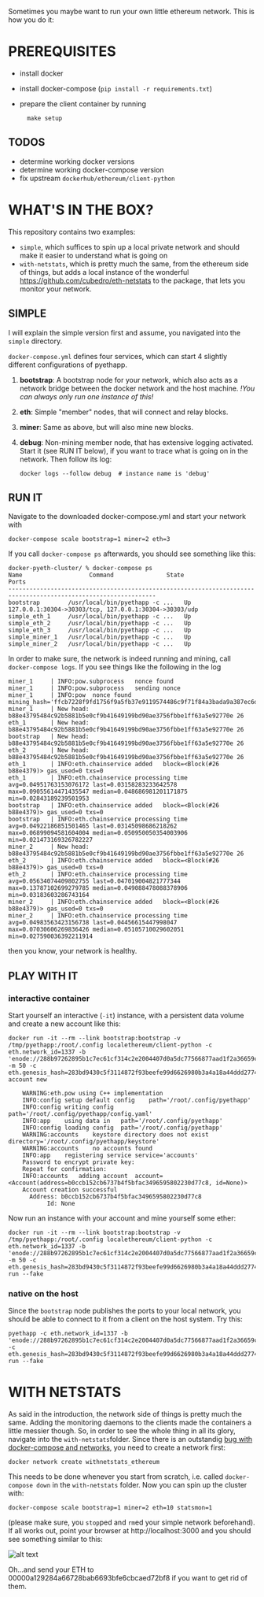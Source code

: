 Sometimes you maybe want to run your own little ethereum network. This is how you do it:

# PREREQUISITES
- install docker
- install docker-compose (`pip install -r requirements.txt`)
- prepare the client container by running
    
        make setup

## TODOS
- determine working docker versions
- determine working docker-compose version
- fix upstream `dockerhub/ethereum/client-python`

# WHAT'S IN THE BOX?
This repository contains two examples:
- `simple`, which suffices to spin up a local private network and should make it easier to understand what is going on
- `with-netstats`, which is pretty much the same, from the ethereum side of things, but adds a local instance of the
  wonderful https://github.com/cubedro/eth-netstats to the package, that lets you monitor your network.

## SIMPLE
I will explain the simple version first and assume, you navigated into the `simple` directory.

`docker-compose.yml` defines four services, which can start 4 slightly different configurations of pyethapp.

1.  **bootstrap**:
A bootstrap node for your network, which also acts as a network bridge between the docker network and the host machine.
*!You can always only run one instance of this!*
2.  **eth**:
Simple "member" nodes, that will connect and relay blocks.
3.  **miner**:
Same as above, but will also mine new blocks.
4.  **debug**:
Non-mining member node, that has extensive logging activated. Start it (see RUN IT below), if you want to trace what is going on in the network.
Then follow its log:

    `docker logs --follow debug  # instance name is 'debug'`

## RUN IT
Navigate to the downloaded docker-compose.yml and start your network with

    docker-compose scale bootstrap=1 miner=2 eth=3
  
If you call `docker-compose ps` afterwards, you should see something like this:

    docker-pyeth-cluster/ % docker-compose ps
    Name                   Command               State                           Ports                          
    ----------------------------------------------------------------------------------------------------------------
    bootstrap        /usr/local/bin/pyethapp -c ...   Up      127.0.0.1:30304->30303/tcp, 127.0.0.1:30304->30303/udp 
    simple_eth_1     /usr/local/bin/pyethapp -c ...   Up                                                             
    simple_eth_2     /usr/local/bin/pyethapp -c ...   Up                                                             
    simple_eth_3     /usr/local/bin/pyethapp -c ...   Up                                                             
    simple_miner_1   /usr/local/bin/pyethapp -c ...   Up                                                             
    simple_miner_2   /usr/local/bin/pyethapp -c ...   Up                                                             

In order to make sure, the network is indeed running and mining, call `docker-compose logs`. If you see things like the following in the log

    miner_1     | INFO:pow.subprocess   nonce found 
    miner_1     | INFO:pow.subprocess   sending nonce   
    miner_1     | INFO:pow  nonce found mining_hash='ffcb7228f9fd1756f9a5fb37e9119574486c9f71f84a3bada9a387ec6d0b933d'
    miner_1     | New head: b88e43795484c92b5881b5e0cf9b41649199bd90ae3756fbbe1ff63a5e92770e 26
    eth_1       | New head: b88e43795484c92b5881b5e0cf9b41649199bd90ae3756fbbe1ff63a5e92770e 26
    bootstrap   | New head: b88e43795484c92b5881b5e0cf9b41649199bd90ae3756fbbe1ff63a5e92770e 26
    eth_2       | New head: b88e43795484c92b5881b5e0cf9b41649199bd90ae3756fbbe1ff63a5e92770e 26
    eth_1       | INFO:eth.chainservice added   block=<Block(#26 b88e4379)> gas_used=0 txs=0
    eth_1       | INFO:eth.chainservice processing time avg=0.04951763153076172 last=0.03158283233642578 max=0.09055614471435547 median=0.048686981201171875 min=0.02843189239501953
    bootstrap   | INFO:eth.chainservice added   block=<Block(#26 b88e4379)> gas_used=0 txs=0
    bootstrap   | INFO:eth.chainservice processing time avg=0.04922186851501465 last=0.03145098686218262 max=0.06899094581604004 median=0.050950050354003906 min=0.021473169326782227
    miner_2     | New head: b88e43795484c92b5881b5e0cf9b41649199bd90ae3756fbbe1ff63a5e92770e 26
    eth_2       | INFO:eth.chainservice added   block=<Block(#26 b88e4379)> gas_used=0 txs=0
    eth_2       | INFO:eth.chainservice processing time avg=0.05634074409802755 last=0.047019004821777344 max=0.13787102699279785 median=0.049088478088378906 min=0.03183603286743164
    miner_2     | INFO:eth.chainservice added   block=<Block(#26 b88e4379)> gas_used=0 txs=0
    miner_2     | INFO:eth.chainservice processing time avg=0.04983563423156738 last=0.04456615447998047 max=0.07030606269836426 median=0.05105710029602051 min=0.027590036392211914


then you know, your network is healthy.

## PLAY WITH IT

### interactive container
Start yourself an interactive (`-it`) instance, with a persistent data volume and create a new account like this:

```
docker run -it --rm --link bootstrap:bootstrap -v /tmp/pyethapp:/root/.config localethereum/client-python -c eth.network_id=1337 -b 'enode://288b97262895b1c7ec61cf314c2e2004407d0a5dc77566877aad1f2a36659c8b698f4b56fd06c4a0c0bf007b4cfb3e7122d907da3b005fa90e724441902eb19e@bootstrap:30303' -m 50 -c eth.genesis_hash=283bd9430c5f3114872f93beefe99d6626980b3a4a18a44ddd27749cd89688f2 account new
    
    WARNING:eth.pow using C++ implementation    
    INFO:config setup default config    path='/root/.config/pyethapp'
    INFO:config writing config  path='/root/.config/pyethapp/config.yaml'
    INFO:app    using data in   path='/root/.config/pyethapp'
    INFO:config loading config  path='/root/.config/pyethapp'
    WARNING:accounts    keystore directory does not exist   directory='/root/.config/pyethapp/keystore'
    WARNING:accounts    no accounts found   
    INFO:app    registering service service='accounts'
    Password to encrypt private key: 
    Repeat for confirmation: 
    INFO:accounts   adding account  account=<Account(address=b0ccb152cb6737b4f5bfac3496595802230d77c8, id=None)>
    Account creation successful
      Address: b0ccb152cb6737b4f5bfac3496595802230d77c8
           Id: None
```

Now run an instance with your account and mine yourself some ether:

```
docker run -it --rm --link bootstrap:bootstrap -v /tmp/pyethapp:/root/.config localethereum/client-python -c eth.network_id=1337 -b 'enode://288b97262895b1c7ec61cf314c2e2004407d0a5dc77566877aad1f2a36659c8b698f4b56fd06c4a0c0bf007b4cfb3e7122d907da3b005fa90e724441902eb19e@bootstrap:30303' -m 50 -c eth.genesis_hash=283bd9430c5f3114872f93beefe99d6626980b3a4a18a44ddd27749cd89688f2 run --fake
```

### native on the host
Since the `bootstrap` node publishes the ports to your local network, you should be able to connect to it from a client on the host system. Try this:

    pyethapp -c eth.network_id=1337 -b 'enode://288b97262895b1c7ec61cf314c2e2004407d0a5dc77566877aad1f2a36659c8b698f4b56fd06c4a0c0bf007b4cfb3e7122d907da3b005fa90e724441902eb19e@localhost:30304' -c eth.genesis_hash=283bd9430c5f3114872f93beefe99d6626980b3a4a18a44ddd27749cd89688f2 run --fake

# WITH NETSTATS
As said in the introduction, the network side of things is pretty much the same. Adding the monitoring daemons to the clients made the containers a little messier though. So, in order to see the whole thing in all its glory, navigate into the `with-netstats`folder.
Since there is an outstandig [bug with docker-compose and networks](https://github.com/docker/compose/issues/2908), you
need to create a network first:

    docker network create withnetstats_ethereum

This needs to be done whenever you start from scratch, i.e. called `docker-compose down` in the `with-netstats` folder.
Now you can spin up the cluster with:
    
    docker-compose scale bootstrap=1 miner=2 eth=10 statsmon=1

(please make sure, you `stop`ped and `rm`ed your simple network beforehand). If all works out, point your browser at http://localhost:3000 and you should see something similar to this:

![alt text](https://github.com/konradkonrad/docker-pyeth-cluster/raw/master/screenshot.png "Private Eth with netstats
and ...")

Oh...and send your ETH to 00000a129284a66728bab6693bfe6cbcaed72bf8 if you want to get rid of them.
